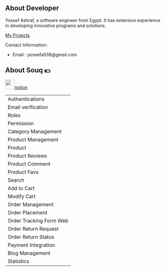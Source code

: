 ## About Developer

<div class="article-container">
  <p>Yossef Ashraf, a software engineer from Egypt. It has extensive experience in developing innovative programs and solutions.</p>
    <a href="https://linktr.ee/dev_yossef"> My Projects </a>
    <p>Contact Information:</p>
 <ul>
    <li>Email : yossefa538@gmail.com</li>
</ul>
</div>
    
## About Souq 💵
<a href="https://www.notion.so/4fb3b954ceb5417b946ec26bddb3e1a3"> 
<img src="https://media2.giphy.com/media/QssGEmpkyEOhBCb7e1/giphy.gif?cid=ecf05e47a0n3gi1bfqntqmob8g9aid1oyj2wr3ds3mg700bl&rid=giphy.gif" width="30">notion </a>
  <table class="tasks-table">
    <thead>
    </thead>
    <tbody>
      <tr><td>Authentications</td></tr>
      <tr><td>Email verification</td></tr>
      <tr><td>Roles</td></tr>
      <tr><td>Permission</td></tr>
      <tr><td>Category Management</td></tr>
      <tr><td>Product Management</td></tr>
      <tr><td>Product</td></tr>
      <tr><td>Product Reviews</td></tr>
      <tr><td>Product Comment</td></tr>
      <tr><td>Product Favs</td></tr>
      <tr><td>Search</td></tr>
      <tr><td>Add to Cart</td></tr>
      <tr><td>Modify Cart</td></tr>
      <tr><td>Order Management</td></tr>
      <tr><td>Order Placement</td></tr>
      <tr><td>Order Tracking Form Web</td></tr>
      <tr><td>Order Return Request</td></tr>
      <tr><td>Order Return Status</td></tr>
      <tr><td>Payment Integration</td></tr>
      <tr><td>Blog Management</td></tr>
      <tr><td>Statistics</td></tr>
    </tbody>
  </table>
</div>
